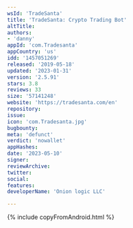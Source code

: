 ```yaml
---
wsId: 'TradeSanta'
title: 'TradeSanta: Crypto Trading Bot'
altTitle: 
authors:
- 'danny'
appId: 'com.Tradesanta'
appCountry: 'us'
idd: '1457051269'
released: '2019-05-18'
updated: '2023-01-31'
version: '2.5.91'
stars: 3.8
reviews: 33
size: '57141248'
website: 'https://tradesanta.com/en'
repository: 
issue: 
icon: 'com.Tradesanta.jpg'
bugbounty: 
meta: 'defunct'
verdict: 'nowallet'
appHashes: 
date: '2023-05-10'
signer: 
reviewArchive: 
twitter: 
social: 
features: 
developerName: 'Onion logic LLC'

---
```


{% include copyFromAndroid.html %}

